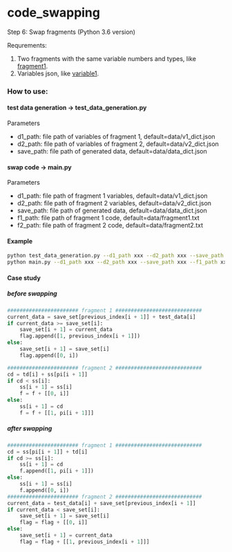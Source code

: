 # code_swapping

Step 6: Swap fragments (Python 3.6 version)

Requrements: 
1. Two fragments with the same variable numbers and types, like [fragment1](https://github.com/wellido/code_swapping/blob/master/data/fragment1.txt).
2. Variables json, like [variable1](https://github.com/wellido/code_swapping/blob/master/data/v1_dict.json).

### How to use: 

#### test data generation -> test_data_generation.py

Parameters
* d1_path: file path of variables of fragment 1, default=data/v1_dict.json
* d2_path: file path of variables of fragment 2, default=data/v2_dict.json
* save_path: file path of generated data, default=data/data_dict.json

#### swap code -> main.py

Parameters
* d1_path: file path of fragment 1 variables, default=data/v1_dict.json
* d2_path: file path of fragment 2 variables, default=data/v2_dict.json
* save_path: file path of generated data, default=data/data_dict.json
* f1_path: file path of fragment 1 code, default=data/fragment1.txt
* f2_path: file path of fragment 2 code, default=data/fragment2.txt

#### Example
```bash
python test_data_generation.py --d1_path xxx --d2_path xxx --save_path xxx
python main.py --d1_path xxx --d2_path xxx --save_path xxx --f1_path xxx --f2_path xxx
```

#### Case study

##### before swapping
```python
####################### fragment 1 ############################
current_data = save_set[previous_index[i + 1]] + test_data[i]
if current_data >= save_set[i]:
    save_set[i + 1] = current_data
    flag.append([1, previous_index[i + 1]])
else:
    save_set[i + 1] = save_set[i]
    flag.append([0, i])

####################### fragment 2 ############################
cd = td[i] + ss[pi[i + 1]]
if cd < ss[i]:
    ss[i + 1] = ss[i]
    f = f + [[0, i]]
else:
    ss[i + 1] = cd
    f = f + [[1, pi[i + 1]]]
```
##### after swapping
```python
####################### fragment 1 ############################
cd = ss[pi[i + 1]] + td[i]
if cd >= ss[i]:
    ss[i + 1] = cd
    f.append([1, pi[i + 1]])
else:
    ss[i + 1] = ss[i]
    f.append([0, i])
####################### fragment 2 ############################
current_data = test_data[i] + save_set[previous_index[i + 1]]
if current_data < save_set[i]:
    save_set[i + 1] = save_set[i]
    flag = flag + [[0, i]]
else:
    save_set[i + 1] = current_data
    flag = flag + [[1, previous_index[i + 1]]]
```




